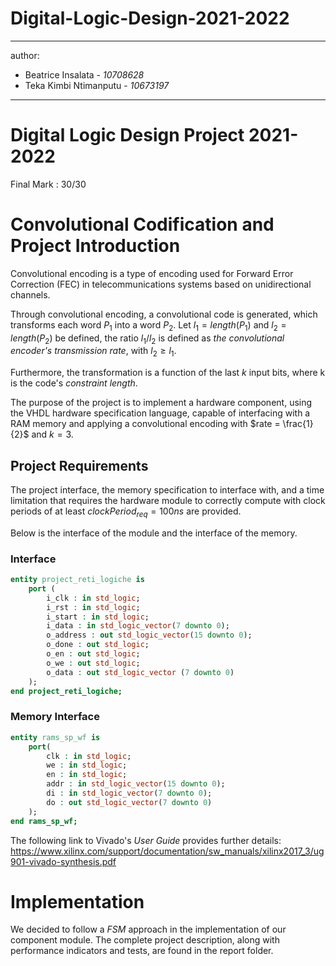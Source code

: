 # Digital-Logic-Design-2021-2022
---
author:
- Beatrice Insalata - *10708628*
- Teka Kimbi Ntimanputu - *10673197*

---
# Digital Logic Design Project 2021-2022
Final Mark : 30/30


# Convolutional Codification and Project Introduction
Convolutional encoding is a type of encoding used for Forward Error Correction (FEC) in telecommunications systems based on unidirectional channels.

Through convolutional encoding, a convolutional code is generated, which transforms each word $P_1$ into a word $P_2$. Let $l_1 = length (P_1)$ and $l_2 = length (P_2)$ be defined, the ratio $l_1/l_2$ is defined as  *the convolutional encoder's transmission rate*, with $l_2 \geq l_1$.

Furthermore, the transformation is a function of the last $k$ input bits, where k is the code's *constraint length*.

The purpose of the project is to implement a hardware component, using the VHDL hardware specification language, capable of interfacing with a RAM memory and applying a convolutional encoding with $rate = \frac{1}{2}$ and $k = 3$.

## Project Requirements

The project interface, the memory specification to interface with, and a time limitation that requires the hardware module to correctly compute with clock periods of at least $clockPeriod_{req} = 100ns$ are provided.

Below is the interface of the module and the interface of the memory.

### Interface

``` vhdl
entity project_reti_logiche is
    port (
        i_clk : in std_logic;
        i_rst : in std_logic;
        i_start : in std_logic;
        i_data : in std_logic_vector(7 downto 0);
        o_address : out std_logic_vector(15 downto 0);
        o_done : out std_logic;
        o_en : out std_logic;
        o_we : out std_logic;
        o_data : out std_logic_vector (7 downto 0)
    );
end project_reti_logiche;
```

### Memory Interface

``` vhdl
entity rams_sp_wf is
    port(
        clk : in std_logic;
        we : in std_logic;
        en : in std_logic;
        addr : in std_logic_vector(15 downto 0);
        di : in std_logic_vector(7 downto 0);
        do : out std_logic_vector(7 downto 0)
    );
end rams_sp_wf;
```

The following link to Vivado's *User Guide* provides further details:
<https://www.xilinx.com/support/documentation/sw_manuals/xilinx2017_3/ug901-vivado-synthesis.pdf>

# Implementation

We decided to follow a *FSM* approach in the implementation of our component module. The complete project description, along with performance indicators and tests, are found in the report folder.
